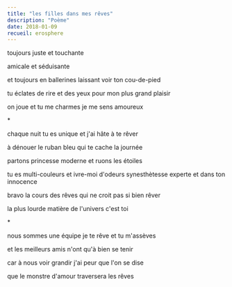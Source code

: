 ```yaml
---
title: "les filles dans mes rêves"
description: "Poème"
date: 2018-01-09
recueil: erosphere
---
```


toujours juste
et touchante

amicale
et séduisante

et toujours en ballerines
laissant voir ton cou-de-pied

tu éclates de rire et des yeux
pour mon plus grand plaisir

on joue et tu me charmes
je me sens amoureux

\*

chaque nuit tu es unique
et j'ai hâte à te rêver

à dénouer le ruban bleu
qui te cache la journée

partons princesse moderne
et ruons les étoiles

tu es multi-couleurs et ivre-moi d'odeurs
synesthètesse experte et dans ton innocence

bravo la cours des rêves qui ne croit pas si bien rêver

la plus lourde matière de l'univers c'est toi

\*

nous sommes une équipe
je te rêve et tu m'assèves

et les meilleurs amis
n'ont qu'à bien se tenir

car à nous voir grandir
j'ai peur que l'on se dise

que le monstre d'amour traversera les rêves

